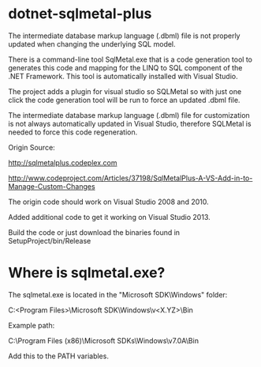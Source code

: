 dotnet-sqlmetal-plus
====================

The intermediate database markup language (.dbml) file is not properly updated when changing the underlying SQL model.

There is a command-line tool SqlMetal.exe that is a code generation tool to generates this code and mapping for the LINQ to SQL component of the .NET Framework. This tool is automatically installed with Visual Studio.

The project adds a plugin for visual studio so SQLMetal so with just one click the code generation tool will be run to force an updated .dbml file.

The intermediate database markup language (.dbml) file for customization is not always automatically updated in Visual Studio, therefore SQLMetal is needed to force this code regeneration. 

Origin Source:

http://sqlmetalplus.codeplex.com

http://www.codeproject.com/Articles/37198/SqlMetalPlus-A-VS-Add-in-to-Manage-Custom-Changes

The origin code should work on Visual Studio 2008 and 2010.

Added additional code to get it working on Visual Studio 2013.


Build the code or just download the binaries found in SetupProject/bin/Release



Where is sqlmetal.exe?
====================

The sqlmetal.exe is located in the "Microsoft SDK\Windows" folder:

C:\<Program Files>\Microsoft SDK\Windows\v<X.YZ>\Bin

Example path:

C:\Program Files (x86)\Microsoft SDKs\Windows\v7.0A\Bin

Add this to the PATH variables.
